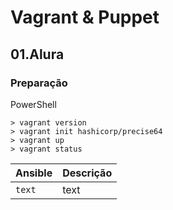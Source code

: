 # Vagrant & Puppet

## 01.Alura
### Preparação

PowerShell
```
> vagrant version
> vagrant init hashicorp/precise64
> vagrant up
> vagrant status 

```

|Ansible      |Descrição|
|-------------|-----------|
|`text`| text
